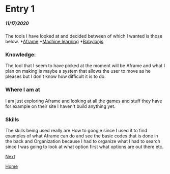 # Entry 1
##### 11/17/2020

The tools I have looked at and decided between of which I wanted is those below.
*[Aframe](https://aframe.io/)
*[Machine learning](https://ml5js.org/)
*[Babylonjs](https://www.babylonjs.com/)
### Knowledge:
The tool that I seem to have picked at the moment will be Aframe and what I plan on making is maybe a system that allows the user to move as he pleases but I don't know how difficult it is to do.
### Where I am at
I am just exploring Aframe and looking at all the games and stuff they have for example on their site I haven't build anything yet.
### Skills
The skills being used really are How to google since I used it to find examples of what Aframe can do and see the basic codes that is done in the back and Organization because I had to organize what I had to search since I was going to look at what option first what options are out there etc.

[Next](entry02.md)

[Home](../README.md)